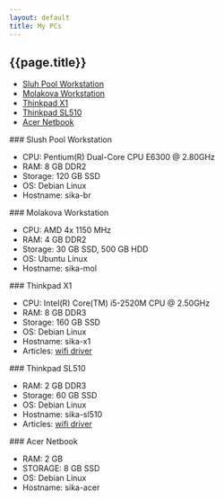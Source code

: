 ```yaml
---
layout: default
title: My PCs
---
```


## {{page.title}}

* [Sluh Pool Workstation](#pool)
* [Molakova Workstation](#molakova)
* [Thinkpad X1](#x1)
* [Thinkpad SL510](#sl510)
* [Acer Netbook](#netbook)


<div id="pool"></div>
### Slush Pool Workstation

* CPU: Pentium(R) Dual-Core CPU E6300 @ 2.80GHz
* RAM: 8 GB DDR2
* Storage: 120 GB SSD
* OS: Debian Linux
* Hostname: sika-br


<div id="molakova"></div>
### Molakova Workstation

* CPU: AMD 4x 1150 MHz
* RAM: 4 GB DDR2
* Storage: 30 GB SSD, 500 GB HDD
* OS: Ubuntu Linux
* Hostname: sika-mol


<div id="x1"></div>
### Thinkpad X1

* CPU: Intel(R) Core(TM) i5-2520M CPU @ 2.50GHz
* RAM: 8 GB DDR3
* Storage: 160 GB SSD
* OS: Debian Linux
* Hostname: sika-x1
* Articles: [wifi driver](/blog/2014/05/18/ovladac-k-wifi-pro-thinkpad-x1.html)


<div id="sl510"></div>
### Thinkpad SL510

* RAM: 2 GB DDR3
* Storage: 60 GB SSD
* OS: Debian Linux
* Hostname: sika-sl510
* Articles: [wifi driver](/blog/2014/05/18/ovladac-k-wifi-pro-thinkpad-sl510.html)


<div id="netbook"></div>
### Acer Netbook

* RAM: 2 GB
* STORAGE: 8 GB SSD
* OS: Debian Linux
* Hostname: sika-acer

